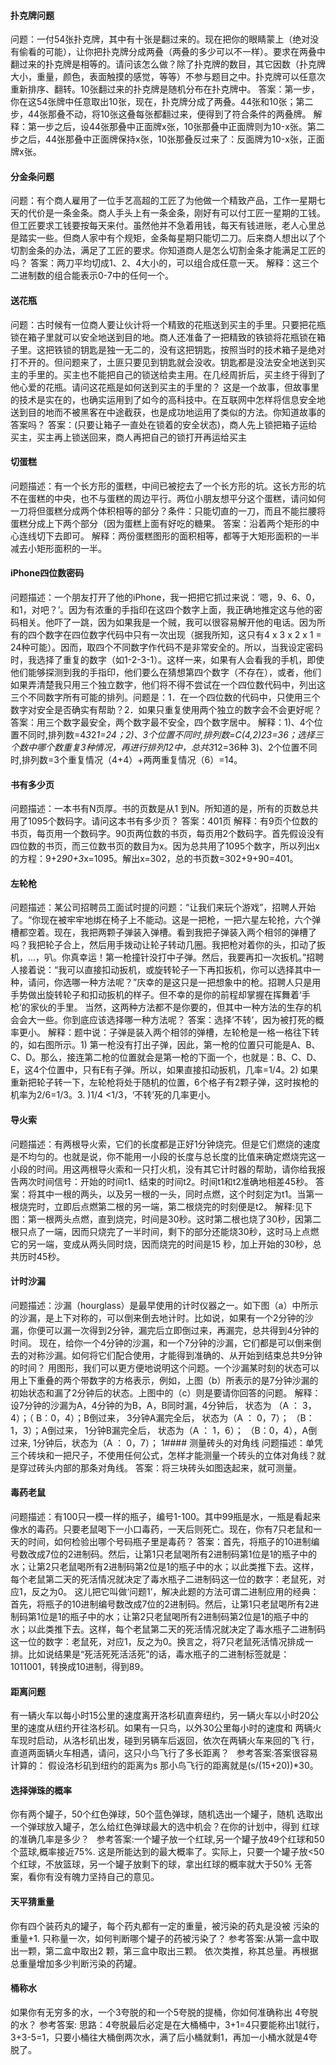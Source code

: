 ####  扑克牌问题
问题：一付54张扑克牌，其中有十张是翻过来的。现在把你的眼睛蒙上（绝对没有偷看的可能），让你把扑克牌分成两叠（两叠的多少可以不一样）。要求在两叠中翻过来的扑克牌是相等的。请问该怎么做？除了扑克牌的数目，其它因数（扑克牌大小，重量，颜色，表面触摸的感觉，等等）不参与题目之中。扑克牌可以任意次重新排序、翻转。10张翻过来的扑克牌是随机分布在扑克牌中。
答案：第一步，你在这54张牌中任意取出10张，现在，扑克牌分成了两叠。44张和10张；第二步，44张那叠不动，将10张这叠每张都翻过来，便得到了符合条件的两叠牌。
解释：第一步之后，设44张那叠中正面牌x张，10张那叠中正面牌则为10-x张。第二步之后，44张那叠中正面牌保持x张，10张那叠反过来了：反面牌为10-x张，正面牌x张。
####  分金条问题
问题：有个商人雇用了一位手艺高超的工匠了为他做一个精致产品，工作一星期七天的代价是一条金条。商人手头上有一条金条，刚好有可以付工匠一星期的工钱。但工匠要求工钱要按每天来付。虽然他并不急着用钱，每天有钱进账，老人心里总是踏实一些。但商人家中有个规矩，金条每星期只能切二刀。后来商人想出以了个切割金条的办法，满足了工匠的要求。你知道商人是怎么切割金条才能满足工匠的吗？
答案：两刀平均切成1、2、4大小的，可以组合成任意一天。
解释：这三个二进制数的组合能表示0-7中的任何一个。
####  送花瓶
问题：古时候有一位商人要让伙计将一个精致的花瓶送到买主的手里。只要把花瓶锁在箱子里就可以安全地送到目的地。商人还准备了一把精致的铁锁将花瓶锁在箱子里。这把铁锁的钥匙是独一无二的，没有这把钥匙，按照当时的技术箱子是绝对打不开的。但问题来了，土匪只要见到钥匙就会没收。钥匙都是没法安全地送到买主的手里的。买主也不能把自己的锁送给卖主用。在几经周折后，买主终于得到了他心爱的花瓶。请问这花瓶是如何送到买主的手里的？
这是一个故事，但故事里的技术是实在的，也确实运用到了如今的高科技中。在互联网中怎样将信息安全地送到目的地而不被黑客在中途截获，也是成功地运用了类似的方法。你知道故事的答案吗？
答案：(只要让箱子一直处在锁着的安全状态)，商人先上锁把箱子运给买主，买主再上锁送回来，商人再把自己的锁打开再运给买主
####  切蛋糕
问题描述：有一个长方形的蛋糕，中间已被挖去了一个长方形的坑。这长方形的坑不在蛋糕的中央，也不与蛋糕的周边平行。两位小朋友想平分这个蛋糕，请问如何一刀将但蛋糕分成两个体积相等的部分？条件：只能切直的一刀，而且不能拦腰将蛋糕分成上下两个部分（因为蛋糕上面有好吃的糖果。
答案：沿着两个矩形的中心连线切下去即可。
解释：两份蛋糕图形的面积相等，都等于大矩形面积的一半减去小矩形面积的一半。
####  iPhone四位数密码
问题描述：一个朋友打开了他的iPhone，我一把把它抓过来说：‘嗯，9、6、0，和1，对吧？’。因为有浓重的手指印在这四个数字上面，我正确地推定这与他的密码相关。他吓了一跳，因为如果我是一个贼，我可以很容易解开他的电话。因为所有的四个数字在四位数字代码中只有一次出现（据我所知，这只有4 x 3 x 2 x 1 = 24种可能）。因而，取四个不同数字作代码不是非常安全的。所以，当我设定密码时，我选择了重复的数字（如1-2-3-1）。这样一来，如果有人会看我的手机，即使他们能够探测到我的手指印，他们要么在猜想第四个数字（不存在），或者，他们如果弄清楚我只用三个独立数字，他们将不得不尝试在一个四位数代码中，列出这三个不同数字所有可能的排列。问题是：1．在一个四位数的代码中，只使用三个数字对安全是否确实有帮助？2．如果只重复使用两个独立的数字会不会更好呢？
答案：用三个数字最安全，两个数字最不安全，四个数字居中。
解释：1)、4个位置不同时,排列数=4*3*2*1=24；2)、3个位置不同时,排列数=C(4,2)*2*3=36；选择三个数中哪个数重复3种情况，再进行排列12中，总共3*12=36种
3)、2个位置不同时,排列数=3个重复情况（4+4）+两两重复情况（6）=14。
####  书有多少页
问题描述：一本书有N页厚。书的页数是从1 到N。所知道的是，所有的页数总共用了1095个数码字。请问这本书有多少页？
答案：401页
解释：有9页个位数的书页，每页用一个数码字。90页两位数的书页，每页用2个数码字。首先假设没有四位数的书页，而三位数书页的数目为x。因为总共用了1095个数字，所以列出x的方程：9+2*90+3*x=1095。解出x=302，总的书页数=302+9+90=401。
####  左轮枪
问题描述：某公司招聘员工面试时提的问题：“让我们来玩个游戏”，招聘人开始了。“你现在被牢牢地绑在椅子上不能动。这是一把枪，一把六星左轮抢，六个弹槽都空着。现在，我把两颗子弹装入弹槽。看到我把子弹装入两个相邻的弹槽了吗？我把轮子合上，然后用手拨动让轮子转动几圈。我把枪对着你的头，扣动了扳机，…，叭。你真幸运！第一枪撞针没打中子弹。然后，我要再扣一次扳机。”招聘人接着说：“我可以直接扣动扳机，或旋转轮子一下再扣扳机，你可以选择其中一种，请问，你选哪一种方法呢？”庆幸的是这只是一把想象中的枪。招聘人只是用手势做出旋转轮子和扣动扳机的样子。但不幸的是你的前程却掌握在挥舞着‘手枪’的家伙的手里。 当然，这两种方法都不是你要的，但其中一种方法的生存的机会会大一些。你到底应该选择哪一种方法呢？
答案：选择‘不转’，因为被打死的概率更小。
解释：题中说：子弹是装入两个相邻的弹槽，左轮枪是一格一格往下转的，如右图所示。1) 第一枪没有打出子弹，因此，第一枪的位置只可能是A、B、C、D。那么，接连第二枪的位置就会是第一枪的下面一个，也就是：B、C、D、E，这4个位置中，只有E有子弹。所以，如果直接扣动扳机，几率=1/4。2) 如果重新把轮子转一下，左轮枪将处于随机的位置，6个格子有2颗子弹，这时挨枪的机率为2/6=1/3。3. )1/4 <1/3，‘不转’死的几率更小。
####  导火索
问题描述：有两根导火索，它们的长度都是正好1分钟烧完。但是它们燃烧的速度是不均匀的。也就是说，你不能用一小段的长度与总长度的比值来确定燃烧完这一小段的时间。用这两根导火索和一只打火机，没有其它计时器的帮助，请你给我报告两次时间信号：开始的时间t1、结束的时间t2。时间t1和t2准确地相差45秒。
答案：将其中一根的两头，以及另一根的一头，同时点燃，这个时刻定为t1。当第一根烧完时，立即后点燃第二根的另一端，第二根烧完的时刻便是t2。
解释:见下图：第一根两头点燃，直到烧完，时间是30秒。这时第二根也烧了30秒，因第二根只点了一端，因而只烧完了一半时间，剩下的部分还能烧30秒，这时马上点燃它的另一端，变成从两头同时烧，因而烧完的时间是15 秒，加上开始的30秒，总共历时45秒。
####  计时沙漏
问题描述：沙漏（hourglass）是最早使用的计时仪器之一。如下图（a）中所示的沙漏，是上下对称的，可以倒来倒去地计时。比如说，如果有一个2分钟的沙漏，你便可以漏一次得到2分钟，漏完后立即倒过来，再漏完，总共得到4分钟的时间。
现在，给你一个4分钟的沙漏，和一个7分钟的沙漏，它们都是可以倒来倒去的对称沙漏。如何将它们配合使用，才能得到准确的、从开始到结束总共9分钟的时间？
用图形，我们可以更方便地说明这个问题。一个沙漏某时刻的状态可以用上下重叠的两个带数字的方格表示，例如，上图（b）所表示的是7分钟沙漏的初始状态和漏了2分钟后的状态。上图中的（c）则是要请你回答的问题。
解释：设7分钟的沙漏为A，4分钟的为B，A，B同时漏，4分钟后， 状态为 （A ： 3，4）；（ B：0，4）；B倒过来， 3分钟A漏完全后， 状态为（A ： 0，7）； （B：1，3）；A倒过来， 1分钟B漏完全后， 状态为（A ： 1，6）； （B：0，4），A倒过来, 1分钟后，状态为（A ： 0，7）；
1####  测量砖头的对角线
问题描述：单凭三个砖块和一把尺子，不使用任何公式，怎样才能测量一个砖头的立体对角线？就是穿过砖头内部的那条对角线。
答案：将三块砖头如图迭起来，就可测量。
####  毒药老鼠
问题描述：有100只一模一样的瓶子，编号1-100。其中99瓶是水，一瓶是看起来像水的毒药。只要老鼠喝下一小口毒药，一天后则死亡。现在，你有7只老鼠和一天的时间，如何检验出哪个号码瓶子里是毒药？
答案：首先，将瓶子的10进制编号数改成7位的2进制码。然后，让第1只老鼠喝所有2进制码第1位是1的瓶子中的水；让第2只老鼠喝所有2进制码第2位是1的瓶子中的水；以此类推下去。这样，每个老鼠第二天的死活情况就决定了毒水瓶子二进制码这一位的数字：老鼠死，对应1，反之为0。
这儿把它叫做‘问题1’，解决此题的方法可谓二进制应用的经典：
首先，将瓶子的10进制编号数改成7位的2进制码。然后，让第1只老鼠喝所有2进制码第1位是1的瓶子中的水；让第2只老鼠喝所有2进制码第2位是1的瓶子中的水；以此类推下去。这样，每个老鼠第二天的死活情况就决定了毒水瓶子二进制码这一位的数字：老鼠死，对应1，反之为0。换言之，将7只老鼠死活情况排成一排。比如说结果是“死活死死活活死”的话，毒水瓶子的二进制标签就是：1011001，转换成10进制，得到89。
####  距离问题
有一辆火车以每小时15公里的速度离开洛杉矶直奔纽约，另一辆火车以小时20公里的速度从纽约开往洛杉矶。如果有一只鸟，以外30公里每小时的速度和 两辆火车现时启动，从洛杉矶出发，碰到另辆车后返回，依次在两辆火车来回的飞 行，直道两面辆火车相遇，请问，这只小鸟飞行了多长距离？
 
参考答案:答案很容易计算的： 假设洛杉矶到纽约的距离为s 那小鸟飞行的距离就是(s/(15+20))*30。
####  选择弹珠的概率
你有两个罐子，50个红色弹球，50个蓝色弹球，随机选出一个罐子，随机 选取出一个弹球放入罐子，怎么给红色弹球最大的选中机会？在你的计划中，得到 红球的准确几率是多少？
 
参考答案:一个罐子放一个红球,另一个罐子放49个红球和50个蓝球,概率接近75%. 这是所能达到的最大概率了。实际上，只要一个罐子放<50个红球，不放篮球，另一个罐子放剩下的球，拿出红球的概率就大于50%
无答案，看你有没有魄力坚持自己的意见。 
#### 天平猜重量
你有四个装药丸的罐子，每个药丸都有一定的重量，被污染的药丸是没被 污染的重量+1. 只称量一次，如何判断哪个罐子的药被污染了？
参考答案:从第一盒中取出一颗，第二盒中取出2 颗，第三盒中取出三颗。 依次类推，称其总量。再根据总重量增加多少判断污染的药罐。
#### 桶称水
如果你有无穷多的水，一个3夸脱的和一个5夸脱的提桶，你如何准确称出 4夸脱的水？
参考答案:
思路：4夸脱最后必定是在大桶桶中，3+1=4只要能称出1就行，3+3-5=1，只要小桶往大桶倒两次水，满了后小桶就剩1，再加一小桶水就是4夸脱了。

